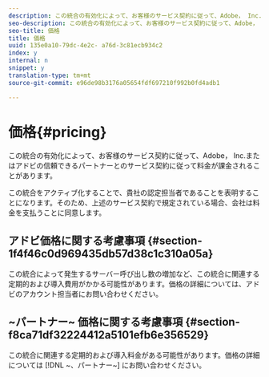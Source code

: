 ```yaml
---
description: この統合の有効化によって、お客様のサービス契約に従って、Adobe， Inc.またはアドビの信頼できるパートナーとのサービス契約に従って料金が課金されることがあります。
seo-description: この統合の有効化によって、お客様のサービス契約に従って、Adobe， Inc.またはアドビの信頼できるパートナーとのサービス契約に従って料金が課金されることがあります。
seo-title: 価格
title: 価格
uuid: 135e0a10-79dc-4e2c- a76d-3c81ecb934c2
index: y
internal: n
snippet: y
translation-type: tm+mt
source-git-commit: e96de98b3176a05654fdf697210f992b0fd4adb1

---
```



# 価格{#pricing}

この統合の有効化によって、お客様のサービス契約に従って、Adobe， Inc.またはアドビの信頼できるパートナーとのサービス契約に従って料金が課金されることがあります。

この統合をアクティブ化することで、貴社の認定担当者であることを表明することになります。そのため、上述のサービス契約で規定されている場合、会社は料金を支払うことに同意します。

## アドビ価格に関する考慮事項 {#section-1f4f46c0d969435db57d38c1c310a05a}

この統合によって発生するサーバー呼び出し数の増加など、この統合に関連する定期的および導入費用がかかる可能性があります。価格の詳細については、アドビのアカウント担当者にお問い合わせください。

## ~パートナー~ 価格に関する考慮事項 {#section-f8ca71df32224412a5101efb6e356529}

この統合に関連する定期的および導入料金がある可能性があります。価格の詳細については [!DNL ~、パートナー~] にお問い合わせください。
